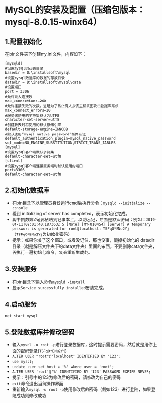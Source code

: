 # MySQL的安装及配置（压缩包版本：mysql-8.0.15-winx64）
## 1.配置初始化
在bin文件夹下创建my.ini文件，内容如下：
```
[mysqld]
#设置mysql的安装目录
basedir = D:\installsoft\mysql
#设置mysql数据库的数据的存放目录
datadir = D:\installsoft\mysql\data
#设置端口
port = 3306
#允许最大连接数
max_connections=200
#允许连接失败的次数。这是为了防止有人从该主机试图攻击数据库系统
max_connect_errors=10
#服务端使用的字符集默认为UTF8
character-set-server=utf8
#创建新表时将使用的默认存储引擎
default-storage-engine=INNODB
#默认使用“mysql_native_password”插件认证
default_authentication_plugin=mysql_native_password
sql_mode=NO_ENGINE_SUBSTITUTION,STRICT_TRANS_TABLES
[mysql]
#设置mysql客户端默认字符集
default-character-set=utf8
[client]
#设置mysql客户端连接服务端时默认使用的端口
port=3306
default-character-set=utf8
```
## 2.初始化数据库
* 在bin目录下以管理员身份运行cmd后执行命令：```mysqld --initialize --console```
* 看到 initializing of server has completed，表示初始化完成。
* 其中倒数第2句要粘贴到记事本上，以防忘记，后面是默认密码：例如：```2019-04-11T09:01:40.187363Z 5 [Note] [MY-010454] [Server] A temporary password is generated for root@localhost: TSFqO*ENu2Yj```（```TSFqO*ENu2Yj```为初始化密码）
* 提示：如果你关了这个窗口，或者没记住，那也没事，删掉初始化的 datadir 目录（就是解压文件夹下的data文件夹）里面的东西，不要删除data文件夹，再执行一遍初始化命令，又会重新生成的。
## 3.安装服务
* 在bin目录下输入命令```mysqld -install```
* 显示```Service successfully installed```安装完成。
## 4.启动服务
```net start mysql```
## 5.登陆数据库并修改密码
* 输入```mysql -u root -p```进行登录数据库，这时提示需要密码，然后就是用你上面的密码登录(```TSFqO*ENu2Yj```)
* ```ALTER USER "root"@"localhost" IDENTIFIED BY "123";```
* ```use mysql;```
* ```update user set host = '%' where user = 'root';```
* ```ALTER USER 'root'@'%' IDENTIFIED BY '123' PASSWORD EXPIRE NEVER;```
* 提示：引号中的123为修改后的密码，请修改为自己的密码
* ```exit```命令退出当前操作界面
* 重新输入```mysql -u root -p```使用修改后的密码（例如123）进行登陆，如果登陆成功则修改成功